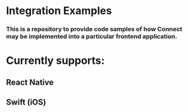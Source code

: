 # Integration Examples

### This is a repository to provide code samples of how Connect may be implemented into a particular frontend application.

# Currently supports:

## React Native

## Swift (iOS)

